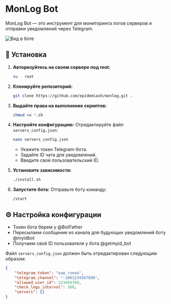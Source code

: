 # MonLog Bot

MonLog Bot — это инструмент для мониторинга логов серверов и отправки уведомлений через Telegram. 

<img src="[images/example.png](https://anticod.ru/github/monlog1.jpg)" alt="Вид в боте">

## 🚀 Установка

1. **Авторизуйтесь на своем сервере под root:**
    ```bash
    su - root
    ```

2. **Клонируйте репозиторий:**
    ```bash
    git clone https://github.com/epidemiash/monlog.git .
    ```

3. **Выдайте права на выполнение скриптов:**
    ```bash
    chmod +x *.sh
    ```

4. **Настройте конфигурацию:**
    Отредактируйте файл `servers_config.json`:
    ```bash
    nano servers_config.json
    ```
    - Укажите токен Telegram-бота.
    - Задайте ID чата для уведомлений.
    - Введите свой пользовательский ID.

5. **Установите зависимости:**
    ```bash
    ./install.sh
    ```

6. **Запустите бота:**
    Отправьте боту команду:
    ```
    /start
    ```

## ⚙️ Настройка конфигурации

- Токен бота берем у @BotFather
- Пересылаем сообщение из канала для будующих уведомлений боту @myidbot
- Получаем свой ID пользователя у бота @getmyid_bot

Файл `servers_config.json` должен быть отредактирован следующим образом:
```json
{
    "telegram_token": "ваш_токен",
    "telegram_channel": "-1001234567890",
    "allowed_user_id": 123456789,
    "check_logs_interval": 300,
    "servers": {}
}

